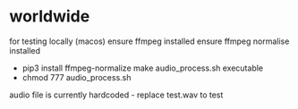# worldwide
for testing locally (macos)
ensure ffmpeg installed
ensure ffmpeg normalise installed
- pip3 install ffmpeg-normalize
make audio_process.sh executable
- chmod 777 audio_process.sh


audio file is currently hardcoded - replace test.wav to test
